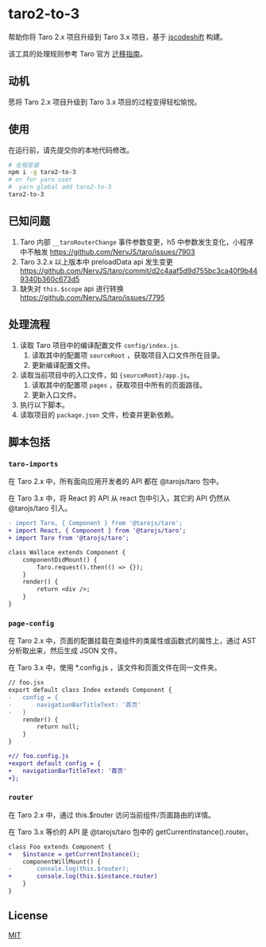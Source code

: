 # taro2-to-3

帮助你将 Taro 2.x 项目升级到 Taro 3.x 项目，基于 [jscodeshift](https://github.com/facebook/jscodeshift) 构建。

该工具的处理规则参考 Taro 官方 [迁移指南](https://taro-docs.jd.com/taro/docs/migration)。

## 动机

愿将 Taro 2.x 项目升级到 Taro 3.x 项目的过程变得轻松愉悦。

## 使用

在运行前，请先提交你的本地代码修改。

```bash
# 全局安装
npm i -g taro2-to-3
# or for yarn user
#  yarn global add taro2-to-3
taro2-to-3
```

## 已知问题

1. Taro 内部 `__taroRouterChange` 事件参数变更，h5 中参数发生变化，小程序中不触发 https://github.com/NervJS/taro/issues/7903
2. Taro 3.2.x 以上版本中 preloadData api 发生变更 https://github.com/NervJS/taro/commit/d2c4aaf5d9d755bc3ca40f9b449340b360c673d5
3. 缺失对 `this.$scope` api 进行转换 https://github.com/NervJS/taro/issues/7795

## 处理流程

1. 读取 Taro 项目中的编译配置文件 `config/index.js`.
    1. 读取其中的配置项 `sourceRoot` ，获取项目入口文件所在目录。
    2. 更新编译配置文件。
2. 读取当前项目中的入口文件，如 `{sourceRoot}/app.js`。
    1. 读取其中的配置项 `pages` ，获取项目中所有的页面路径。
    2. 更新入口文件。
3. 执行以下脚本。
4. 读取项目的 `package.json` 文件，检查并更新依赖。

## 脚本包括

### `taro-imports`

在 Taro 2.x 中，所有面向应用开发者的 API 都在 @tarojs/taro 包中。

在 Taro 3.x 中，将 React 的 API 从 react 包中引入，其它的 API 仍然从 @tarojs/taro 引入。

```diff
- import Taro, { Component } from '@tarojs/taro';
+ import React, { Component } from '@tarojs/taro';
+ import Taro from '@tarojs/taro';

class Wallace extends Component {
    componentDidMount() {
        Taro.request().then(() => {});
    }
    render() {
        return <div />;
    }
}
```

### `page-config`

在 Taro 2.x 中，页面的配置挂载在类组件的类属性或函数式的属性上，通过 AST 分析取出来，然后生成 JSON 文件。

在 Taro 3.x 中，使用 *.config.js ，该文件和页面文件在同一文件夹。

```diff
// foo.jsx
export default class Index extends Component {
-   config = {
-       navigationBarTitleText: '首页'
-   }
    render() {
        return null;
    }
}

+// foo.config.js
+export default config = {
+   navigationBarTitleText: '首页'
+};
```

### `router`

在 Taro 2.x 中，通过 this.$router 访问当前组件/页面路由的详情。

在 Taro 3.x 等价的 API 是 @tarojs/taro 包中的 getCurrentInstance().router。

```diff
class Foo extends Component {
+   $instance = getCurrentInstance();
    componentWillMount() {
-       console.log(this.$router);
+       console.log(this.$instance.router)
    }
}
```

## License

[MIT](https://github.com/SyMind/taro2-to-3/blob/main/LICENSE)
